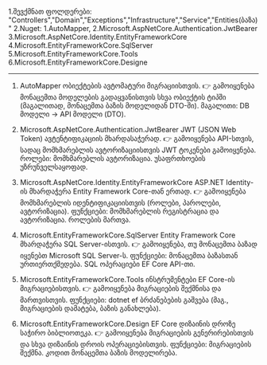 1.შევქმნათ ფოლდერები: "Controllers","Domain","Exceptions","Infrastructure","Service","Entities(ბაზა)"
2.Nuget: 
         1.AutoMapper,
         2.Microsoft.AspNetCore.Authentication.JwtBearer
         3.Microsoft.AspNetCore.Identity.EntityFrameworkCore
         4.Microsoft.EntityFrameworkCore.SqlServer
         5.Microsoft.EntityFrameworkCore.Tools
         6.Microsoft.EntityFrameworkCore.Designe

------------------------------------------------------

1. AutoMapper
   ობიექტების ავტომატური მიგრაციისთვის.
   👉 გამოიყენება მონაცემთა მოდელების გადაყვანისთვის სხვა ობიექტის ტიპში (მაგალითად, მონაცემთა ბაზის მოდელიდან DTO-ში).
   მაგალითი:
   DB მოდელი → API მოდელი (DTO).

2. Microsoft.AspNetCore.Authentication.JwtBearer
      JWT (JSON Web Token) ავტენტიფიკაციის მხარდასაჭერად.
      👉 გამოიყენება API-სთვის, სადაც მომხმარებლის ავტორიზაციისთვის JWT ტოკენები გამოიყენება.
      როლები:
             მომხმარებლის ავტორიზაცია.
             უსაფრთხოების უზრუნველსაყოფად.

3. Microsoft.AspNetCore.Identity.EntityFrameworkCore
      ASP.NET Identity-ის მხარდაჭერა Entity Framework Core-თან ერთად.
      👉 გამოიყენება მომხმარებლის იდენტიფიკაციისთვის (როლები, პაროლები, ავტორიზაცია).
      ფუნქციები:
                მომხმარებლის რეგისტრაცია და ავტორიზაცია.
                როლების მართვა.

4. Microsoft.EntityFrameworkCore.SqlServer
      Entity Framework Core მხარდაჭერა SQL Server-ისთვის.
      👉 გამოიყენება, თუ მონაცემთა ბაზად იყენებთ Microsoft SQL Server-ს.
      ფუნქციები:
                მონაცემთა ბაზასთან ურთიერთქმედება.
                SQL ოპერაციები EF Core API-თი.

5. Microsoft.EntityFrameworkCore.Tools
      ინსტრუმენტები EF Core-ის მიგრაციებისთვის.
      👉 გამოიყენება მიგრაციების შექმნისა და მართვისთვის.
      ფუნქციები:
                dotnet ef ბრძანებების გაშვება (მაგ., მიგრაციების დამატება, ბაზის განახლება).

6. Microsoft.EntityFrameworkCore.Design
   EF Core დიზაინის დროზე საჭირო ბიბლიოთეკა.
   👉 გამოიყენება მიგრაციების გენერირებისთვის და სხვა დიზაინის დროის ოპერაციებისთვის.
   ფუნქციები:
             მიგრაციების შექმნა.
             კოდით მონაცემთა ბაზის მოდელირება.
